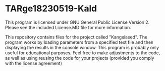 # TARge18230519-Kald

This program is licensed under GNU General Public License Version 2. Please see the included License.MD file for more information.

This repository contains files for the project called "Kangelased". The program works by loading parameters from a specified text file and then displaying the results in the console window. This program is probably only useful for educational purposes. Feel free to make adjustments to the code, as well as using reusing the code for your projects (provided you comply with the license agreement)
